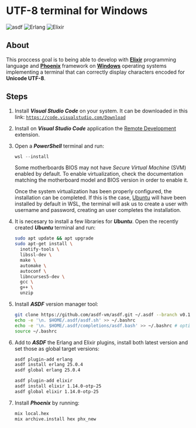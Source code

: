 # UTF-8 terminal for Windows

![asdf](https://img.shields.io/badge/asdf-v0.11.1-b744b8?style=flat-square)
![Erlang](https://img.shields.io/badge/Erlang-v25.0.4-a90533?style=flat-square&logo=erlang)
![Elixir](https://img.shields.io/badge/Elixir-v1.14.0-4e2a8e?style=flat-square&logo=elixir)

## About

This proccess goal is to being able to develop with [**Elixir**](https://elixir-lang.org/) programming language and [**Phoenix**](https://www.phoenixframework.org/) framework on [**Windows**](https://www.microsoft.com) operating systems implementing a terminal that can correctly display characters encoded for **Unicode UTF-8**.

## Steps

1. Install ***Visual Studio Code*** on your system. It can be downloaded in this link: [`https://code.visualstudio.com/Download`](https://code.visualstudio.com/Download)

1. Install on ***Visual Studio Code*** application the [Remote Development](https://marketplace.visualstudio.com/items?itemName=ms-vscode-remote.vscode-remote-extensionpack) extension.

1. Open a ***PowerShell*** terminal and run:

    ```powershell
    wsl --install
    ```

    Some motherboards BIOS may not have *Secure Virtual Machine* (SVM) enabled by default. To enable virtualization, check the documentation matching the motherboard model and BIOS version in order to enable it.

    Once the system virtualization has been properly configured, the installation can be completed. If this is the case, [Ubuntu](https://ubuntu.com/) will have been installed by default in WSL, the terminal will ask us to create a user with username and password, creating an user completes the installation.

1. It is necesary to install a few libraries for ***Ubuntu***. Open the recently created ***Ubuntu*** terminal and run:

    ```bash
    sudo apt update && apt upgrade
    sudo apt-get install \
      inotify-tools \
      libssl-dev \
      make \
      automake \
      autoconf \
      libncurses5-dev \
      gcc \
      g++ \
      unzip
    ```

1. Install ***ASDF*** version manager tool:

    ```bash
    git clone https://github.com/asdf-vm/asdf.git ~/.asdf --branch v0.11.1
    echo -e '\n. $HOME/.asdf/asdf.sh' >> ~/.bashrc
    echo -e '\n. $HOME/.asdf/completions/asdf.bash' >> ~/.bashrc # optional
    source ~/.bashrc
    ```

1. Add to ***ASDF*** the Erlang and Elixir plugins, install both latest version and set those as global target versions:

    ```bash
    asdf plugin-add erlang
    asdf install erlang 25.0.4
    asdf global erlang 25.0.4

    asdf plugin-add elixir
    asdf install elixir 1.14.0-otp-25
    asdf global elixir 1.14.0-otp-25
    ```

1. Install ***Phoenix*** by running:

    ```bash
    mix local.hex
    mix archive.install hex phx_new
    ```
